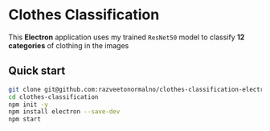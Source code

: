 # Clothes Classification
This **Electron** application uses my trained `ResNet50` model to classify **12 categories** of clothing in the images

## Quick start
```bash
git clone git@github.com:razveetonormalno/clothes-classification-electron-app.git clothes-classification
cd clothes-classification
npm init -y
npm install electron --save-dev
npm start
```
